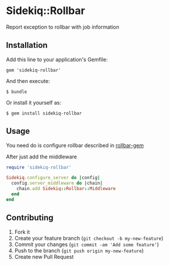 # Sidekiq::Rollbar

Report exception to rollbar with job information

## Installation

Add this line to your application's Gemfile:

    gem 'sidekiq-rollbar'

And then execute:

    $ bundle

Or install it yourself as:

    $ gem install sidekiq-rollbar

## Usage

You need do is configure rollbar described in [rollbar-gem](https://github.com/rollbar/rollbar-gem)

After just add the middleware
```ruby
require 'sidekiq-rollbar'

Sidekiq.configure_server do |config|
  config.server_middleware do |chain|
    chain.add Sidekiq::Rollbar::Middleware
  end
end
```

## Contributing

1. Fork it
2. Create your feature branch (`git checkout -b my-new-feature`)
3. Commit your changes (`git commit -am 'Add some feature'`)
4. Push to the branch (`git push origin my-new-feature`)
5. Create new Pull Request
